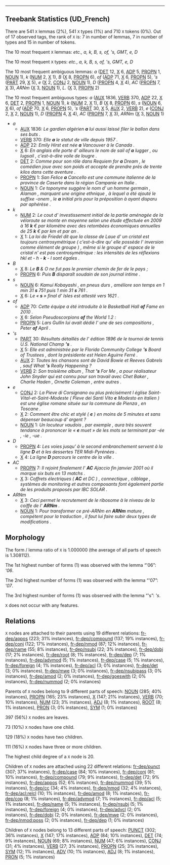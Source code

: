 

--------------------------------------------------------------------------------

## Treebank Statistics (UD_French)

There are 541 `X` lemmas (2%), 541 `X` types (1%) and 710 `X` tokens (0%).
Out of 17 observed tags, the rank of `X` is: 7 in number of lemmas, 7 in number of types and 15 in number of tokens.

The 10 most frequent `X` lemmas: <em>etc., a, k, B, s, of, 's, GMT, e, D</em>

The 10 most frequent `X` types:  <em>etc., a, k, B, s, of, 's, GMT, e, D</em>

The 10 most frequent ambiguous lemmas: <em>a</em> ([DET]() 12, [X]() 6, [ADP]() 5, [PROPN]() 1, [NOUN]() 1), <em>k</em> ([NUM]() 2, [X]() 1), <em>B</em> ([X]() 8, [PROPN]() 6), <em>of</em> ([ADP]() 71, [X]() 6, [PROPN]() 5), <em>'s</em> ([PART]() 29, [X]() 5), <em>e</em> ([X]() 2, [CONJ]() 2, [NOUN]() 1), <em>D</em> ([PROPN]() 4, [X]() 4), <em>AC</em> ([PROPN]() 7, [X]() 3), <em>ARNm</em> ([X]() 3, [NOUN]() 1), <em>L.</em> ([X]() 3, [PROPN]() 2)

The 10 most frequent ambiguous types:  <em>a</em> ([AUX]() 1836, [VERB]() 370, [ADP]() 22, [X]() 6, [DET]() 2, [PROPN]() 1, [NOUN]() 1), <em>k</em> ([NUM]() 2, [X]() 1), <em>B</em> ([X]() 8, [PROPN]() 6), <em>s</em> ([NOUN]() 6, [X]() 6), <em>of</em> ([ADP]() 70, [X]() 6, [PROPN]() 5), <em>'s</em> ([PART]() 30, [X]() 5, [AUX]() 2, [VERB]() 2), <em>e</em> ([CONJ]() 2, [X]() 2, [NOUN]() 1), <em>D</em> ([PROPN]() 4, [X]() 4), <em>AC</em> ([PROPN]() 7, [X]() 3), <em>ARNm</em> ([X]() 3, [NOUN]() 1)


* <em>a</em>
  * [AUX]() 1836: <em>Le gardien algérien <b>a</b> lui aussi laissé filer le ballon dans ses buts .</em>
  * [VERB]() 370: <em>Elle <b>a</b> le statut de ville depuis 1957 .</em>
  * [ADP]() 22: <em>Emily Hirst est née <b>a</b> Vancouver à le Canada .</em>
  * [X]() 6: <em>En anglais elle porte d' ailleurs le nom de sail of <b>a</b> lugger , ou lugsail , c'est-à-dire voile de lougre .</em>
  * [DET]() 2: <em>Comme pour son rôle dans Requiem for <b>a</b> Dream , le comédien joue avec son poids et accepte de prendre près de trente kilos dans cette aventure .</em>
  * [PROPN]() 1: <em>San Felice <b>a</b> Cancello est une commune italienne de la province de Caserte dans la région Campanie en Italie .</em>
  * [NOUN]() 1: <em>Ce toponyme suggère le nom d' un homme germain , Alaman , marquant une origine ethnique , à lequel a été ajouté le suffixe -onem , le <b>a</b> initial pris pour la préposition à ayant disparu par aphérèse .</em>
* <em>k</em>
  * [NUM]() 2: <em>Le cout d' investissement initial de la partie aménagée de la véloroute se monte en moyenne selon une étude effectuée en 2009 à 16 <b>k</b> € par kilomètre avec des retombées économiques annuelles de 25 <b>k</b> € par km et par an .</em>
  * [X]() 1: <em>La loi de Friedel dit que la classe de Laue d' un cristal est toujours centrosymétrique ( c'est-à-dire qu' elle possède l' inversion comme élément de groupe ) , même si le groupe d' espace de le cristal n' est pas centrosymétrique : les intensités de les réflexions hkl et - h - <b>k</b> - l sont égales .</em>
* <em>B</em>
  * [X]() 8: <em>Le <b>B</b> & O ne fut pas le premier chemin de fer de le pays ;</em>
  * [PROPN]() 6: <em>Puis <b>B</b> disparaît soudain de son journal intime .</em>
* <em>s</em>
  * [NOUN]() 6: <em>Kamui Kobayashi , en pneus durs , améliore son temps en 1 min 31 <b>s</b> 751 puis 1 min 31 <b>s</b> 761 .</em>
  * [X]() 6: <em>Le « <b>s</b> » final d' Isles est attesté vers 1621 .</em>
* <em>of</em>
  * [ADP]() 70: <em>Cette équipe a été introduite à le Basketball Hall <b>of</b> Fame en 2010 .</em>
  * [X]() 6: <em>Selon Pseudoscorpions <b>of</b> the World 1.2 :</em>
  * [PROPN]() 5: <em>Lars Gullin lui avait dédié l' une de ses compositions , Peter <b>of</b> April .</em>
* <em>'s</em>
  * [PART]() 30: <em>Résultats détaillés de l' édition 1896 de le tournoi de tennis U.S. National Champ <b>'s</b> .</em>
  * [X]() 5: <em>Elle est administrée par le Florida Community College <b>'s</b> Board of Trustees , dont la présidente est Helen Aguirre Ferré .</em>
  * [AUX]() 2: <em>Toutes les chansons sont de David Bowie et Reeves Gabrels , sauf What <b>'s</b> Really Happening ?</em>
  * [VERB]() 2: <em>Son troisième album , That <b>'s</b> For Me , a pour réalisateur John Snyder qui est connu pour son travail avec Chet Baker , Charlie Haden , Ornette Coleman , entre autres .</em>
* <em>e</em>
  * [CONJ]() 2: <em>La Pieve di Corsignano ou plus précisément l église Saint-Vital-et-Saint-Modeste ( Pieve dei Santi Vito <b>e</b> Modesto en italien ) est une église romane située sur la commune de Pienza , en Toscane .</em>
  * [X]() 2: <em>Comment être chic et stylé ( <b>e</b> ) en moins de 5 minutes et sans dépenser beaucoup d' argent ?</em>
  * [NOUN]() 1: <em>Un locuteur vaudois , par exemple , aura très souvent tendance à prononcer le « <b>e</b> muet » de les mots se terminant par -ée , -ie , -ue .</em>
* <em>D</em>
  * [PROPN]() 4: <em>Les voies jusqu' à le second embranchement servent à la ligne <b>D</b> et à les dessertes TER Midi-Pyrénées .</em>
  * [X]() 4: <em>La ligne <b>D</b> parcours le centre de la ville .</em>
* <em>AC</em>
  * [PROPN]() 7: <em>Il rejoint finalement l' <b>AC</b> Ajaccio fin janvier 2001 où il marque six buts en 13 matchs .</em>
  * [X]() 3: <em>Coffrets électriques ( <b>AC</b> et DC ) , connectique , câblage , systèmes de monitoring et autres composants font également partie de les produits proposés par IBC SOLAR .</em>
* <em>ARNm</em>
  * [X]() 3: <em>Ceci permet le recrutement de le ribosome à le niveau de la coiffe de l' <b>ARNm</b> .</em>
  * [NOUN]() 1: <em>Pour transformer ce pré-ARNm en <b>ARNm</b> mature , compétent pour la traduction , il faut lui faire subir deux types de modifications .</em>

## Morphology

The form / lemma ratio of `X` is 1.000000 (the average of all parts of speech is 1.308112).

The 1st highest number of forms (1) was observed with the lemma “'06”: <em>'06</em>.

The 2nd highest number of forms (1) was observed with the lemma “'07”: <em>'07</em>.

The 3rd highest number of forms (1) was observed with the lemma “'s”: <em>'s</em>.

`X` does not occur with any features.


## Relations

`X` nodes are attached to their parents using 19 different relations: [fr-dep/appos]() (223; 31% instances), [fr-dep/compound]() (137; 19% instances), [fr-dep/conj]() (122; 17% instances), [fr-dep/nmod]() (87; 12% instances), [fr-dep/name]() (55; 8% instances), [fr-dep/nsubj]() (22; 3% instances), [fr-dep/dobj]() (17; 2% instances), [fr-dep/root]() (8; 1% instances), [fr-dep/dep]() (7; 1% instances), [fr-dep/advmod]() (5; 1% instances), [fr-dep/case]() (5; 1% instances), [fr-dep/foreign]() (4; 1% instances), [fr-dep/acl]() (3; 0% instances), [fr-dep/det]() (3; 0% instances), [fr-dep/mwe]() (3; 0% instances), [fr-dep/nsubjpass]() (3; 0% instances), [fr-dep/amod]() (2; 0% instances), [fr-dep/goeswith]() (2; 0% instances), [fr-dep/nummod]() (2; 0% instances)

Parents of `X` nodes belong to 9 different parts of speech: [NOUN]() (285; 40% instances), [PROPN]() (165; 23% instances), [X]() (147; 21% instances), [VERB]() (70; 10% instances), [NUM]() (23; 3% instances), [ADJ]() (8; 1% instances), [ROOT]() (8; 1% instances), [PRON]() (3; 0% instances), [SYM]() (1; 0% instances)

397 (56%) `X` nodes are leaves.

73 (10%) `X` nodes have one child.

129 (18%) `X` nodes have two children.

111 (16%) `X` nodes have three or more children.

The highest child degree of a `X` node is 20.

Children of `X` nodes are attached using 22 different relations: [fr-dep/punct]() (307; 37% instances), [fr-dep/case]() (84; 10% instances), [fr-dep/conj]() (81; 10% instances), [fr-dep/compound]() (79; 9% instances), [fr-dep/det]() (72; 9% instances), [fr-dep/appos]() (52; 6% instances), [fr-dep/nummod]() (39; 5% instances), [fr-dep/cc]() (34; 4% instances), [fr-dep/nmod]() (32; 4% instances), [fr-dep/acl:relcl]() (10; 1% instances), [fr-dep/amod]() (8; 1% instances), [fr-dep/cop]() (8; 1% instances), [fr-dep/advmod]() (7; 1% instances), [fr-dep/acl]() (5; 1% instances), [fr-dep/name]() (5; 1% instances), [fr-dep/nsubj]() (5; 1% instances), [fr-dep/foreign]() (4; 0% instances), [fr-dep/advcl]() (2; 0% instances), [fr-dep/dobj]() (2; 0% instances), [fr-dep/mwe]() (2; 0% instances), [fr-dep/nmod:poss]() (2; 0% instances), [fr-dep/dep]() (1; 0% instances)

Children of `X` nodes belong to 13 different parts of speech: [PUNCT]() (302; 36% instances), [X]() (147; 17% instances), [ADP]() (84; 10% instances), [DET]() (74; 9% instances), [NOUN]() (69; 8% instances), [NUM]() (47; 6% instances), [CONJ]() (31; 4% instances), [VERB]() (27; 3% instances), [PROPN]() (25; 3% instances), [SYM]() (12; 1% instances), [ADV]() (10; 1% instances), [ADJ]() (8; 1% instances), [PRON]() (5; 1% instances)

